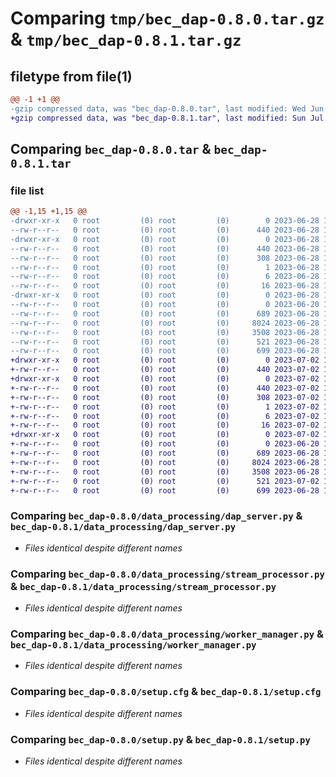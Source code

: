 # Comparing `tmp/bec_dap-0.8.0.tar.gz` & `tmp/bec_dap-0.8.1.tar.gz`

## filetype from file(1)

```diff
@@ -1 +1 @@
-gzip compressed data, was "bec_dap-0.8.0.tar", last modified: Wed Jun 28 15:24:13 2023, max compression
+gzip compressed data, was "bec_dap-0.8.1.tar", last modified: Sun Jul  2 18:15:31 2023, max compression
```

## Comparing `bec_dap-0.8.0.tar` & `bec_dap-0.8.1.tar`

### file list

```diff
@@ -1,15 +1,15 @@
-drwxr-xr-x   0 root         (0) root         (0)        0 2023-06-28 15:24:13.849405 bec_dap-0.8.0/
--rw-r--r--   0 root         (0) root         (0)      440 2023-06-28 15:24:13.849405 bec_dap-0.8.0/PKG-INFO
-drwxr-xr-x   0 root         (0) root         (0)        0 2023-06-28 15:24:13.849405 bec_dap-0.8.0/bec_dap.egg-info/
--rw-r--r--   0 root         (0) root         (0)      440 2023-06-28 15:24:13.000000 bec_dap-0.8.0/bec_dap.egg-info/PKG-INFO
--rw-r--r--   0 root         (0) root         (0)      308 2023-06-28 15:24:13.000000 bec_dap-0.8.0/bec_dap.egg-info/SOURCES.txt
--rw-r--r--   0 root         (0) root         (0)        1 2023-06-28 15:24:13.000000 bec_dap-0.8.0/bec_dap.egg-info/dependency_links.txt
--rw-r--r--   0 root         (0) root         (0)        6 2023-06-28 15:24:13.000000 bec_dap-0.8.0/bec_dap.egg-info/requires.txt
--rw-r--r--   0 root         (0) root         (0)       16 2023-06-28 15:24:13.000000 bec_dap-0.8.0/bec_dap.egg-info/top_level.txt
-drwxr-xr-x   0 root         (0) root         (0)        0 2023-06-28 15:24:13.847405 bec_dap-0.8.0/data_processing/
--rw-r--r--   0 root         (0) root         (0)        0 2023-06-20 18:43:13.000000 bec_dap-0.8.0/data_processing/__init__.py
--rw-r--r--   0 root         (0) root         (0)      689 2023-06-28 10:41:58.000000 bec_dap-0.8.0/data_processing/dap_server.py
--rw-r--r--   0 root         (0) root         (0)     8024 2023-06-28 10:41:58.000000 bec_dap-0.8.0/data_processing/stream_processor.py
--rw-r--r--   0 root         (0) root         (0)     3508 2023-06-28 10:41:58.000000 bec_dap-0.8.0/data_processing/worker_manager.py
--rw-r--r--   0 root         (0) root         (0)      521 2023-06-28 15:24:13.850405 bec_dap-0.8.0/setup.cfg
--rw-r--r--   0 root         (0) root         (0)      699 2023-06-28 10:41:58.000000 bec_dap-0.8.0/setup.py
+drwxr-xr-x   0 root         (0) root         (0)        0 2023-07-02 18:15:31.765506 bec_dap-0.8.1/
+-rw-r--r--   0 root         (0) root         (0)      440 2023-07-02 18:15:31.765506 bec_dap-0.8.1/PKG-INFO
+drwxr-xr-x   0 root         (0) root         (0)        0 2023-07-02 18:15:31.764506 bec_dap-0.8.1/bec_dap.egg-info/
+-rw-r--r--   0 root         (0) root         (0)      440 2023-07-02 18:15:31.000000 bec_dap-0.8.1/bec_dap.egg-info/PKG-INFO
+-rw-r--r--   0 root         (0) root         (0)      308 2023-07-02 18:15:31.000000 bec_dap-0.8.1/bec_dap.egg-info/SOURCES.txt
+-rw-r--r--   0 root         (0) root         (0)        1 2023-07-02 18:15:31.000000 bec_dap-0.8.1/bec_dap.egg-info/dependency_links.txt
+-rw-r--r--   0 root         (0) root         (0)        6 2023-07-02 18:15:31.000000 bec_dap-0.8.1/bec_dap.egg-info/requires.txt
+-rw-r--r--   0 root         (0) root         (0)       16 2023-07-02 18:15:31.000000 bec_dap-0.8.1/bec_dap.egg-info/top_level.txt
+drwxr-xr-x   0 root         (0) root         (0)        0 2023-07-02 18:15:31.763506 bec_dap-0.8.1/data_processing/
+-rw-r--r--   0 root         (0) root         (0)        0 2023-06-20 18:43:13.000000 bec_dap-0.8.1/data_processing/__init__.py
+-rw-r--r--   0 root         (0) root         (0)      689 2023-06-28 10:41:58.000000 bec_dap-0.8.1/data_processing/dap_server.py
+-rw-r--r--   0 root         (0) root         (0)     8024 2023-06-28 10:41:58.000000 bec_dap-0.8.1/data_processing/stream_processor.py
+-rw-r--r--   0 root         (0) root         (0)     3508 2023-06-28 10:41:58.000000 bec_dap-0.8.1/data_processing/worker_manager.py
+-rw-r--r--   0 root         (0) root         (0)      521 2023-07-02 18:15:31.765506 bec_dap-0.8.1/setup.cfg
+-rw-r--r--   0 root         (0) root         (0)      699 2023-06-28 10:41:58.000000 bec_dap-0.8.1/setup.py
```

### Comparing `bec_dap-0.8.0/data_processing/dap_server.py` & `bec_dap-0.8.1/data_processing/dap_server.py`

 * *Files identical despite different names*

### Comparing `bec_dap-0.8.0/data_processing/stream_processor.py` & `bec_dap-0.8.1/data_processing/stream_processor.py`

 * *Files identical despite different names*

### Comparing `bec_dap-0.8.0/data_processing/worker_manager.py` & `bec_dap-0.8.1/data_processing/worker_manager.py`

 * *Files identical despite different names*

### Comparing `bec_dap-0.8.0/setup.cfg` & `bec_dap-0.8.1/setup.cfg`

 * *Files identical despite different names*

### Comparing `bec_dap-0.8.0/setup.py` & `bec_dap-0.8.1/setup.py`

 * *Files identical despite different names*

